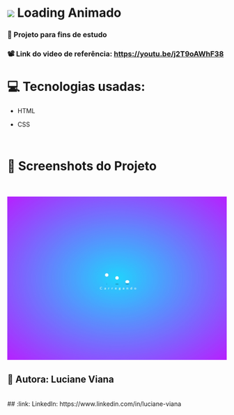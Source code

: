 #  <img src="https://github.com/everton-dgn/everton-dgn/blob/main/gif/Hi.gif?raw=true" width="30px">  Loading Animado
###   :book: Projeto para fins de estudo
###   📽️ Link do video de referência: https://youtu.be/j2T9oAWhF38
# :computer: Tecnologias usadas:


 * HTML

 * CSS

  <br>
  
 #  :camera_flash: Screenshots do Projeto
 <br> <br> 
   ![Imagem do projeto](https://github.com/Lucianevianagbi/Loading/blob/master/img-loading.jpg)
 <br>
## :woman: Autora:  Luciane Viana
<br>
## :link: LinkedIn: https://www.linkedin.com/in/luciane-viana


